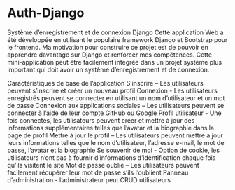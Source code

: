 # Auth-Django
Système d’enregistrement et de connexion Django
Cette application Web a été développée en utilisant le populaire framework Django et Bootstrap pour le frontend. Ma motivation pour construire ce projet est de pouvoir en apprendre davantage sur Django et renforcer mes compétences. Cette mini-application peut être facilement intégrée dans un projet système plus important qui doit avoir un système d’enregistrement et de connexion.

Caractéristiques de base de l’application
S’inscrire – Les utilisateurs peuvent s’inscrire et créer un nouveau profil
Connexion - Les utilisateurs enregistrés peuvent se connecter en utilisant un nom d’utilisateur et un mot de passe
Connexion aux applications sociales – Les utilisateurs peuvent se connecter à l’aide de leur compte GitHub ou Google
Profil utilisateur - Une fois connectés, les utilisateurs peuvent créer et mettre à jour des informations supplémentaires telles que l’avatar et la biographie dans la page de profil
Mettre à jour le profil – Les utilisateurs peuvent mettre à jour leurs informations telles que le nom d’utilisateur, l’adresse e-mail, le mot de passe, l’avatar et la biographie
Se souvenir de moi - Option de cookie, les utilisateurs n’ont pas à fournir d’informations d’identification chaque fois qu’ils visitent le site
Mot de passe oublié – Les utilisateurs peuvent facilement récupérer leur mot de passe s’ils l’oublient
Panneau d’administration - l’administrateur peut CRUD utilisateurs
